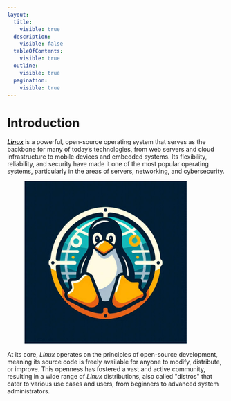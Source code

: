 ```yaml
---
layout:
  title:
    visible: true
  description:
    visible: false
  tableOfContents:
    visible: true
  outline:
    visible: true
  pagination:
    visible: true
---
```


# Introduction

[_**Linux**_](https://www.linux.org/) is a powerful, open-source operating system that serves as the backbone for many of today’s technologies, from web servers and cloud infrastructure to mobile devices and embedded systems. Its flexibility, reliability, and security have made it one of the most popular operating systems, particularly in the areas of servers, networking, and cybersecurity.

<figure><img src="../.gitbook/assets/image (16) (1) (1).png" alt="" width="375"><figcaption></figcaption></figure>

At its core, _Linux_ operates on the principles of open-source development, meaning its source code is freely available for anyone to modify, distribute, or improve. This openness has fostered a vast and active community, resulting in a wide range of _Linux_ distributions, also called "distros" that cater to various use cases and users, from beginners to advanced system administrators.
